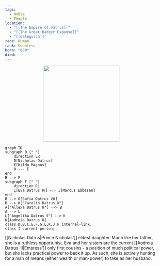 ```yaml
---
tags:
  - Noble
  - People
location:
  - "[[The Empire of Datrus]]"
  - "[[The Great Badger Expanse]]"
  - "[[Galegulch]]"
race: Human
rank: Countess
born: "680"
died:
---
```

<p style="text-align:center;"><img src="https://foundry-vtt-kb.s3.us-east-2.amazonaws.com/Images/Tokens/NPCs/Nobles/Countess%20Eva%20IV.png" width="250" height="250"></p>

```mermaid
graph TD
subgraph B [" "]
	direction LR
	D[Nicholas Datrus]
	E[Hilda Magnus]
	D --- E
end
B --> F
subgraph F [" "]
	direction RL
	I[Eva Datrus Ⅳ] -.- J[Marcus Ebbesen]
end
B --> G[Sofia Datrus Ⅷ]
B --> H["Carolin Datrus Ⅱ"]
A["Allexa Datrus Ⅲ"] --> B
A --> L
L["Angelika Datrus Ⅱ"] --> K
K[Aodreia Datrus Ⅲ]
class D,B,C,E,F,G,L,K,J,H internal-link;
class I current-person;
```

[[Nicholas Datrus|Prince Nicholas']] eldest daughter. Much like her father, she is a ruthless opportunist. Eva and her sisters are the current [[Aodreia Datrus Ⅲ|Empress']] only first cousins - a position of much political power, but she lacks practical power to back it up. As such, she is actively hunting for a man of means (either wealth or man-power) to take as her husband.